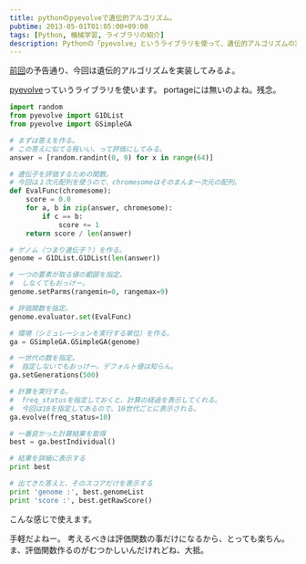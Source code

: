 ```yaml
---
title: pythonのpyevolveで遺伝的アルゴリズム。
pubtime: 2013-05-01T01:05:00+09:00
tags: [Python, 機械学習, ライブラリの紹介]
description: Pythonの「pyevolve」というライブラリを使って、遺伝的アルゴリズムの実装を試してみました。
---
```


[前回](/blog/2013/04/what-is-genetic-algorithm)の予告通り、今回は遺伝的アルゴリズムを実装してみるよ。

[pyevolve](http://pyevolve.sourceforge.net/)っていうライブラリを使います。
portageには無いのよね。残念。

``` python
import random
from pyevolve import G1DList
from pyevolve import GSimpleGA

# まずは答えを作る。
# この答えに似てる程いい、って評価にしてみる。
answer = [random.randint(0, 9) for x in range(64)]

# 遺伝子を評価するための関数。
# 今回は１次元配列を使うので、chromesomeはそのまんま一次元の配列。
def EvalFunc(chromesome):
	score = 0.0
	for a, b in zip(answer, chromesome):
		if c == b:
			score += 1
	return score / len(answer)

# ゲノム（つまり遺伝子？）を作る。
genome = G1DList.G1DList(len(answer))

# 一つの要素が取る値の範囲を指定。
#  しなくてもおっけー。
genome.setParms(rangemin=0, rangemax=9)

# 評価関数を指定。
genome.evaluator.set(EvalFunc)

# 環境（シミュレーションを実行する単位）を作る。
ga = GSimpleGA.GSimpleGA(genome)

# 一世代の数を指定。
#  指定しないでもおっけー。デフォルト値は知らん。
ga.setGenerations(500)

# 計算を実行する。
#  freq_statusを指定しておくと、計算の経過を表示してくれる。
#  今回は10を指定してあるので、10世代ごとに表示される。
ga.evolve(freq_status=10)

# 一番良かった計算結果を取得
best = ga.bestIndividual()

# 結果を詳細に表示する
print best

# 出てきた答えと、そのスコアだけを表示する
print 'genome :', best.genomeList
print 'score :', best.getRawScore()
```
こんな感じで使えます。

手軽だよねー。
考えるべきは評価関数の事だけになるから、とっても楽ちん。
ま、評価関数作るのがむつかしいんだけれどね、大抵。
